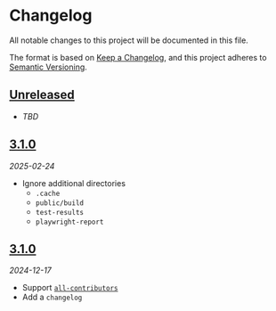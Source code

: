 # Changelog

All notable changes to this project will be documented in this file.

The format is based on [Keep a Changelog][keep-a-changelog],
and this project adheres to [Semantic Versioning][semver].

<!-- ## [X.Y.Z]
_YYYY-MM-DD_

### Added

-   TODO

### Changed

-   TODO

### Deprecated

-   TODO

### Removed

-   TODO

### Fixed

-   TODO

### Security

-   TODO -->

## [Unreleased]

- _TBD_

## [3.1.0][3.1.0]

_2025-02-24_

- Ignore additional directories
    - `.cache`
    - `public/build`
    - `test-results`
    - `playwright-report`

## [3.1.0][3.1.0]

_2024-12-17_

- Support [`all-contributors`][all-contributors]
- Add a `changelog`

[unreleased]: https://github.com/bradgarropy/eslint-config/compare/v3.1.0...HEAD
[3.1.0]: https://github.com/bradgarropy/eslint-config/releases/tag/v3.1.0
[keep-a-changelog]: https://keepachangelog.com
[semver]: https://semver.org
[all-contributors]: https://allcontributors.org

